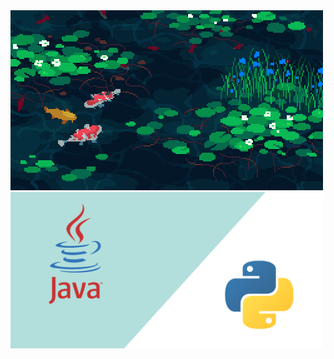 <img src="https://github.com/nekode-java/nekode-java/blob/main/nekode.gif" width="500"/>
<img src ="https://github.com/nekode-java/nekode-java/blob/main/nekode.py.java.png" width="500"/>
